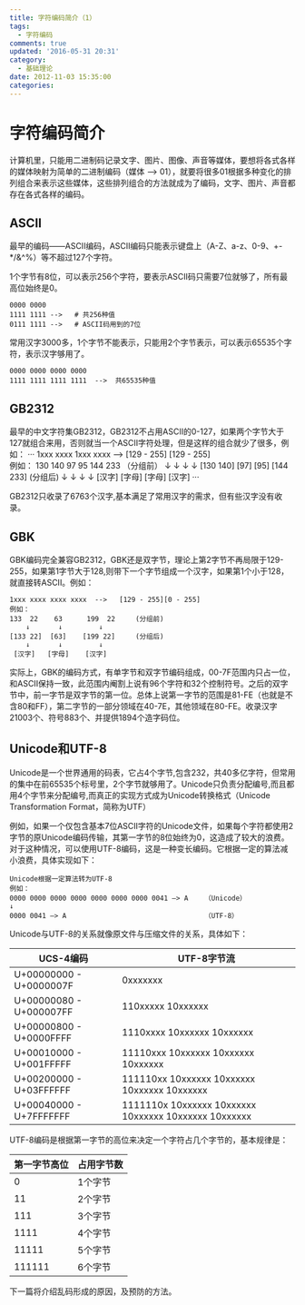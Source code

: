 ```yaml
---
title: 字符编码简介（1）
tags:
  - 字符编码
comments: true
updated: '2016-05-31 20:31'
category:
  - 基础理论
date: 2012-11-03 15:35:00
categories:
---
```



# 字符编码简介
计算机里，只能用二进制码记录文字、图片、图像、声音等媒体，要想将各式各样的媒体映射为简单的二进制编码（媒体 –> 01），就要将很多01根据多种变化的排列组合来表示这些媒体，这些排列组合的方法就成为了编码，文字、图片、声音都存在各式各样的编码。

## ASCII
最早的编码——ASCII编码，ASCII编码只能表示键盘上（A-Z、a-z、0-9、+-*/&^%）等不超过127个字符。

1个字节有8位，可以表示256个字符，要表示ASCII码只需要7位就够了，所有最高位始终是0。


    0000 0000 
    1111 1111 -->   # 共256种值
	0111 1111 -->   # ASCII码用到的7位


常用汉字3000多，1个字节不能表示，只能用2个字节表示，可以表示65535个字符，表示汉字够用了。


	0000 0000 0000 0000 
	1111 1111 1111 1111  -->  共65535种值

<!-- more -->

## GB2312
最早的中文字符集GB2312，GB2312不占用ASCII的0-127，如果两个字节大于127就组合来用，否则就当一个ASCII字符处理，但是这样的组合就少了很多，例如：
···
	1xxx xxxx 1xxx xxxx  -->  [129 - 255] [129 - 255]   
	例如： 
	130  140     97       95      144 233   （分组前） 
	    ↓        ↓        ↓           ↓ 
	[130 140]   [97]     [95]    [144 233]   (分组后) 
	    ↓        ↓        ↓          ↓ 
	  [汉字]    [字母]   [字母]     [汉字]
···

GB2312只收录了6763个汉字,基本满足了常用汉字的需求，但有些汉字没有收录。


## GBK
GBK编码完全兼容GB2312，GBK还是双字节，理论上第2字节不再局限于129-255，如果第1字节大于128,则带下一个字节组成一个汉字，如果第1个小于128，就直接转ASCII。例如：

	1xxx xxxx xxxx xxxx  -->   [129 - 255][0 - 255] 
	例如： 
	133  22    63      199  22     (分组前) 
	    ↓       ↓         ↓ 
	[133 22]  [63]    [199 22]     (分组后) 
	    ↓       ↓         ↓  
	 [汉字]   [字母]    [汉字]

实际上，GBK的编码方式，有单字节和双字节编码组成，00-7F范围内只占一位，和ASCII保持一致，此范围内阉割上说有96个字符和32个控制符号。之后的双字节中，前一字节是双字节的第一位。总体上说第一字节的范围是81-FE（也就是不含80和FF），第二字节的一部分领域在40-7E，其他领域在80-FE。收录汉字21003个、符号883个、并提供1894个造字码位。

## Unicode和UTF-8
Unicode是一个世界通用的码表，它占4个字节,包含232，共40多亿字符，但常用的集中在前65535个标号里，2个字节就够用了。Unicode只负责分配编号,而且都用4个字节来分配编号,而真正的实现方式成为Unicode转换格式（Unicode Transformation Format，简称为UTF）

例如，如果一个仅包含基本7位ASCII字符的Unicode文件，如果每个字符都使用2字节的原Unicode编码传输，其第一字节的8位始终为0，这造成了较大的浪费。对于这种情况，可以使用UTF-8编码，这是一种变长编码。它根据一定的算法减小浪费，具体实现如下：

	Unicode根据一定算法转为UTF-8 
	例如： 
	0000 0000 0000 0000 0000 0000 0000 0041 –> A    （Unicode） 
	↓ 
	0000 0041 –> A                                  （UTF-8）
Unicode与UTF-8的关系就像原文件与压缩文件的关系，具体如下：

| UCS-4编码                       |  UTF-8字节流                |
| ------------------------------ |  --------------------------|
|U+00000000 - U+0000007F	         | 0xxxxxxx
|U+00000080 - U+000007FF     	 | 110xxxxx 10xxxxxx
|U+00000800 - U+0000FFFF	         | 1110xxxx 10xxxxxx 10xxxxxx
|U+00010000 - U+001FFFFF     	 | 11110xxx 10xxxxxx 10xxxxxx 10xxxxxx
|U+00200000 - U+03FFFFFF	         | 111110xx 10xxxxxx 10xxxxxx 10xxxxxx 10xxxxxx
|U+00040000 - U+7FFFFFFF     	 | 1111110x 10xxxxxx 10xxxxxx 10xxxxxx 10xxxxxx 10xxxxxx
     
UTF-8编码是根据第一字节的高位来决定一个字符占几个字节的，基本规律是：

| 第一字节高位   |  占用字节数   |
| ------------- | ------------ |
| 0	             | 1个字节      |
| 11	         | 2个字节      |
| 111            | 3个字节      |
| 1111           | 4个字节      |
| 11111	         | 5个字节      |
| 111111         | 6个字节      |


下一篇将介绍乱码形成的原因，及预防的方法。

